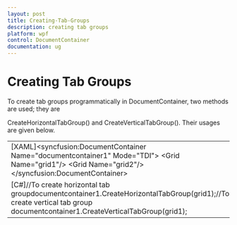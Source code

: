 ```yaml
---
layout: post
title: Creating-Tab-Groups
description: creating tab groups
platform: wpf
control: DocumentContainer
documentation: ug
---
```


# Creating Tab Groups

To create tab groups programmatically in DocumentContainer, two methods are used; they are 

CreateHorizontalTabGroup() and CreateVerticalTabGroup(). Their usages are given below.



<table>
<tr>
<td>
[XAML]&lt;syncfusion:DocumentContainer  Name="documentcontainer1" Mode="TDI"&gt;            &lt;Grid Name="grid1"/&gt;            &lt;Grid Name="grid2"/&gt;        &lt;/syncfusion:DocumentContainer&gt;</td></tr>
<tr>
<td>
[C#]//To create horizontal tab groupdocumentcontainer1.CreateHorizontalTabGroup(grid1);//To create vertical tab group  documentcontainer1.CreateVerticalTabGroup(grid1);</td></tr>
</table>


